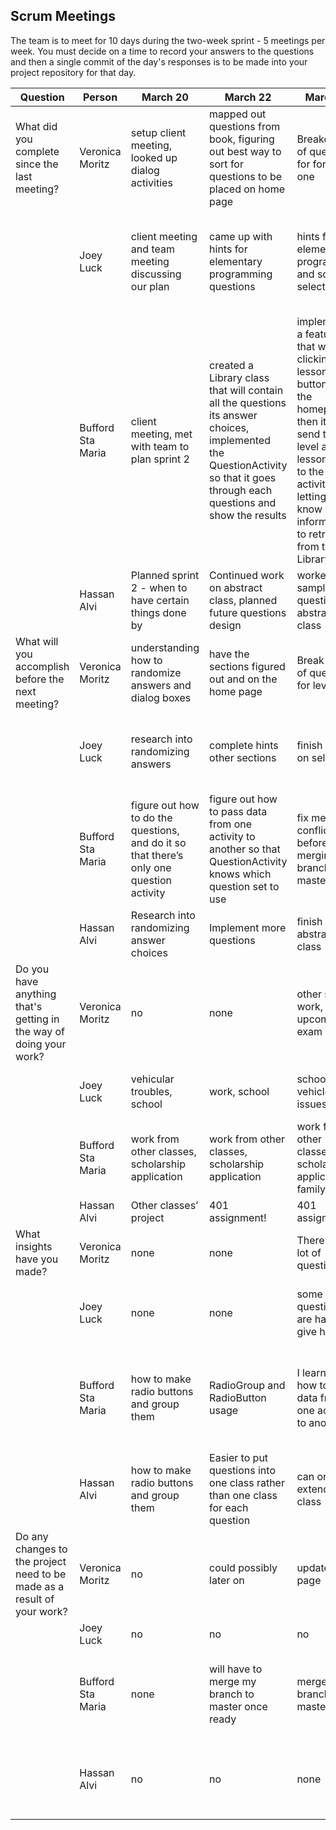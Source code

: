 ## Scrum Meetings
The team is to meet for 10 days during the two-week sprint - 5 meetings per week. You must decide on a time to record your answers to the questions and then a single commit of the day's responses is to be made into your project repository for that day.

Question | Person | March 20 | March 22 | March 23 | March 24 | March 25 | day | day |day | day | day |
------------|---------------------------------------------------------------------|-----|-----|-----|-----|-----|-----|-----|----|-----|-----|                                                              
| What did you complete since the last meeting? | Veronica Moritz | setup client meeting, looked up dialog activities | mapped out questions from book, figuring out best way to sort for questions to be placed on home page | Breakdown of questions for for level one | Level 2 questions broke down into two sections | Level 3
|            | Joey Luck | client meeting and team meeting discussing our plan | came up with hints for elementary programming questions | hints for elementary programming and some for selections | finished creating hints for Selections and some for mathematical functions characters and strings | finished creating hints for mathematical functions section
|            | Bufford Sta Maria | client meeting, met with team to plan sprint 2 | created a Library class that will contain all the questions its answer choices, implemented the QuestionActivity so that it goes through each questions and show the results | implemented a feature so that when clicking a lesson button from the homepage, then it will send the level and lesson data to the next activities, letting them know what information to retrieve from the Library class | rest day, but looked a bit into how to forgot email | TDD used to create an AnswerChoice class and integrated it into the Library class and QuestionActivity
|            | Hassan Alvi | Planned sprint 2 - when to have certain things done by | Continued work on abstract class, planned future questions design | worked on sample question and abstract class | studied how to randomize questions | worked on implementing right/wrong answer color changes
| What will you accomplish before the next meeting? | Veronica Moritz | understanding how to randomize answers and dialog boxes | have the sections figured out and on the home page | Break down of questions for level two | Level 3 | Level 4
|            | Joey Luck | research into randomizing answers | complete hints other sections | finish hints on selections | finish creating the hints for mathematical functions characters and strings | create loop hints
|            | Bufford Sta Maria | figure out how to do the questions, and do it so that there’s only one question activity | figure out how to pass data from one activity to another so that QuestionActivity knows which question set to use | fix merge conflicts before merging my branch to master | fix merge conflicts before merging my branch to master, and start helping with questions | fix merge conflicts before merging my branch to master, and start helping with questions
|            | Hassan Alvi | Research into randomizing answer choices | Implement more questions | finish abstract class | finish learning about randomization | finish editing methods
| Do you have anything that's getting in the way of doing your work? | Veronica Moritz | no | none | other school work, upcoming exam | no | exam, work
|            | Joey Luck | vehicular troubles, school | work, school | school work, vehicle issues | school work, working on vehicle, family | school, school work, vehicle issues, work
|            | Bufford Sta Maria | work from other classes, scholarship application | work from other classes, scholarship application | work from other classes, scholarship application, family | work from other classes, scholarship application, family | work from other classes, scholarship
|            | Hassan Alvi | Other classes’ project | 401 assignment! | 401 assignment | other classes | no
| What insights have you made? | Veronica Moritz | none | none | There are a lot of questions | no | none
|            | Joey Luck | none | none | some questions are hard to give hints to | learned some Math. Functions | learned and brushed up on a few things about strings and chars
|            | Bufford Sta Maria | how to make radio buttons and group them | RadioGroup and RadioButton usage | I learned how to pass data from one activity to another | firebase does not have a forgot email feature, so we might have to implement our own way of doing it | none
|            | Hassan Alvi | how to make radio buttons and group them | Easier to put questions into one class rather than one class for each question | can only extend one class | none |none
| Do any changes to the project need to be made as a result of your work? | Veronica Moritz | no | could possibly later on | update home page | Home page will be updated | home page
|            | Joey Luck | no | no | no | no | no
|            | Bufford Sta Maria | none | will have to merge my branch to master once ready | merge my branch to master | merge my branch to master, push recent scrum meetings to the remote repository | merge my branch to master, push recent scrum meetings to the remote repository
|            | Hassan Alvi | no | no | none | no | need to edit methods so one color disappears after another choice is selected
